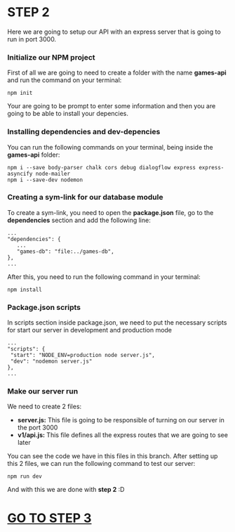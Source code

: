 # STEP 2

Here we are going to setup our API with an express server that is going to run in port 3000.

### Initialize our NPM project

First of all we are going to need to create a folder with the name **games-api** and run the command on your terminal:
```
npm init
```
Your are going to be prompt to enter some information and then you are going to be able to install your depencies.

### Installing dependencies and dev-depencies

You can run the following commands on your terminal, being inside the **games-api** folder:
```
npm i --save body-parser chalk cors debug dialogflow express express-asyncify node-mailer
npm i --save-dev nodemon
```

### Creating a sym-link for our database module

To create a sym-link, you need to open the **package.json** file, go to the **dependencies** section and add the following line:

 ```
...
"dependencies": {
    ...
    "games-db": "file:../games-db",
},
...
```
After this, you need to run the following command in your terminal:

```
npm install
```

### Package.json scripts

In scripts section inside package.json, we need to put the necessary scripts for start our server in development and production mode
 ```
...
"scripts": {
  "start": "NODE_ENV=production node server.js",
  "dev": "nodemon server.js"
},
...
```

### Make our server run

We need to create 2 files:
* **server.js:** This file is going to be responsible of turning on our server in the port 3000
* **v1/api.js:** This file defines all the express routes that we are going to see later

You can see the code we have in this files in this branch.
After setting up this 2 files, we can run the following command to test our server:

```
npm run dev
```

And with this we are done with **step 2** :D

# [GO TO STEP 3](https://github.com/jegarcia28/gapgent/tree/step/3)